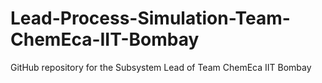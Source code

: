 # Lead-Process-Simulation-Team-ChemEca-IIT-Bombay
GitHub repository for the Subsystem Lead of Team ChemEca IIT Bombay
